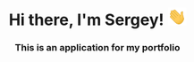 <h1 align="center">Hi there, I'm Sergey!
            <img src="./imges/Hi.gif" height="32" alt="Hi" />
        </h1>
<h3 align="center">This is an application for my portfolio</h3> 